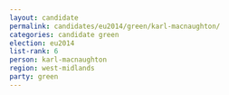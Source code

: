 ```yaml
---
layout: candidate
permalink: candidates/eu2014/green/karl-macnaughton/
categories: candidate green
election: eu2014
list-rank: 6
person: karl-macnaughton
region: west-midlands
party: green
---
```

